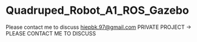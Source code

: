 # Quadruped_Robot_A1_ROS_Gazebo
Please contact me to discuss hiepbk.97@gmail.com
PRIVATE PROJECT -> PLEASE CONTACT ME TO DISCUSS
